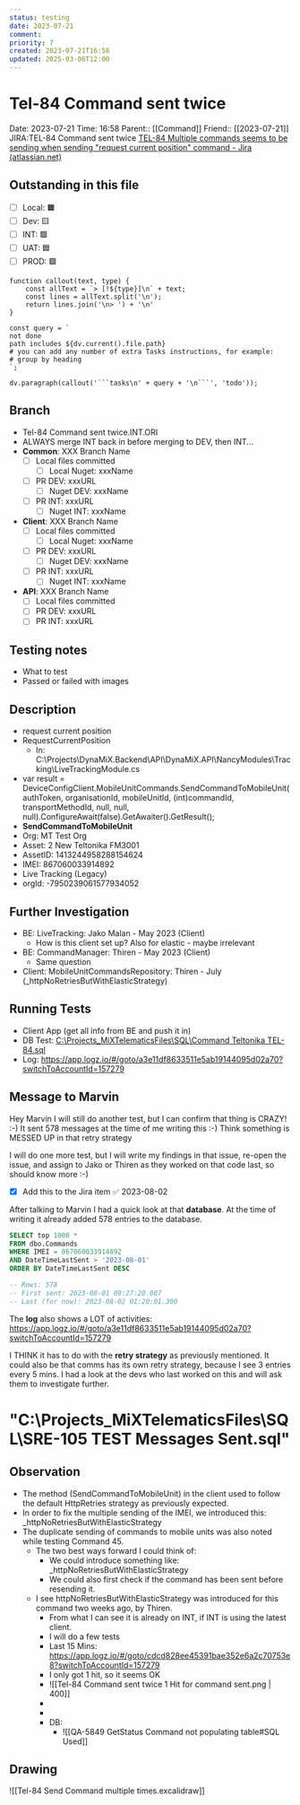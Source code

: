 ```yaml
---
status: testing
date: 2023-07-21
comment: 
priority: 7
created: 2023-07-21T16:58
updated: 2025-03-06T12:00
---
```


# Tel-84 Command sent twice

Date: 2023-07-21 Time: 16:58
Parent:: [[Command]]
Friend:: [[2023-07-21]]
JIRA:TEL-84 Command sent twice
[TEL-84 Multiple commands seems to be sending when sending "request current position" command - Jira (atlassian.net)](https://csojiramixtelematics.atlassian.net/browse/TEL-84)

## Outstanding in this file

- [ ] Local: 🟧 
- [ ] Dev: 🟨 
- [ ] INT: 🟩 
- [ ] UAT: 🟦 
- [ ] PROD: 🟪

```dataviewjs
function callout(text, type) {
    const allText = `> [!${type}]\n` + text;
    const lines = allText.split('\n');
    return lines.join('\n> ') + '\n'
}

const query = `
not done
path includes ${dv.current().file.path}
# you can add any number of extra Tasks instructions, for example:
# group by heading
`;

dv.paragraph(callout('```tasks\n' + query + '\n```', 'todo'));
```

## Branch

- Tel-84 Command sent twice.INT.ORI
- ALWAYS merge INT back in before merging to DEV, then INT...
- **Common**: XXX Branch Name
	- [ ] Local files committed
		- [ ] Local Nuget: xxxName
	- [ ] PR DEV: xxxURL
		- [ ] Nuget DEV: xxxName
	- [ ] PR INT: xxxURL
		- [ ] Nuget INT: xxxName
- **Client**: XXX Branch Name
	- [ ] Local files committed
		- [ ] Local Nuget: xxxName
	- [ ] PR DEV: xxxURL
		- [ ] Nuget DEV: xxxName
	- [ ] PR INT: xxxURL
		- [ ] Nuget INT: xxxName
- **API**: XXX Branch Name
	- [ ] Local files committed
	- [ ] PR DEV: xxxURL
	- [ ] PR INT: xxxURL

## Testing notes

- What to test
- Passed or failed with images

## Description

- request current position
- RequestCurrentPosition
	- In: C:\Projects\DynaMiX.Backend\API\DynaMiX.API\NancyModules\Tracking\LiveTrackingModule.cs
- var result = DeviceConfigClient.MobileUnitCommands.SendCommandToMobileUnit(authToken, organisationId, mobileUnitId, (int)commandId, transportMethodId, null, null, null).ConfigureAwait(false).GetAwaiter().GetResult();
- **SendCommandToMobileUnit**
- Org: MT Test Org
- Asset: 2 New Teltonika FM3001
- AssetID: 1413244958288154624
- IMEI: 867060033914892
- Live Tracking (Legacy)
- orgId: -7950239061577934052

## Further Investigation
- BE: LiveTracking: Jako Malan - May 2023 (Client)
	- How is this client set up? Also for elastic - maybe irrelevant
- BE: CommandManager: Thiren - May 2023 (Client)
	- Same question
- Client: MobileUnitCommandsRepository: Thiren - July (_httpNoRetriesButWithElasticStrategy)

## Running Tests

- Client App (get all info from BE and push it in)
- DB Test: [C:\Projects\_MiXTelematicsFiles\SQL\Command Teltonika TEL-84.sql](file:///C:/Projects/_MiXTelematicsFiles/SQL/Command%20Teltonika%20TEL-84.sql)
- Log: https://app.logz.io/#/goto/a3e11df8633511e5ab19144095d02a70?switchToAccountId=157279


## Message to Marvin

Hey Marvin
I will still do another test, but I can confirm that thing is CRAZY! :-)
It sent 578 messages at the time of me writing this :-)
Think something is MESSED UP in that retry strategy

I will do one more test, but I will write my findings in that issue,
re-open the issue, and assign to Jako or Thiren as they worked on that code last, so should know more :-)

- [x] Add this to the Jira item ✅ 2023-08-02

After talking to Marvin I had a quick look at that **database**.
At the time of writing it already added 578 entries to the database.

```sql
SELECT top 1000 * 
FROM dbo.Commands
WHERE IMEI = 867060033914892
AND DateTimeLastSent > '2023-08-01'
ORDER BY DateTimeLastSent DESC

-- Rows: 578
-- First sent: 2023-08-01 09:27:20.087
-- Last (for now): 2023-08-02 01:20:01.390
```

The **log** also shows a LOT of activities: https://app.logz.io/#/goto/a3e11df8633511e5ab19144095d02a70?switchToAccountId=157279

I THINK it has to do with the **retry strategy** as previously mentioned.
It could also be that comms has its own retry strategy, because I see 3 entries every 5 mins.
I had a look at the devs who last worked on this and will ask them to investigate further.


# "C:\Projects\_MiXTelematicsFiles\SQL\SRE-105 TEST Messages Sent.sql"
## Observation

- The method (SendCommandToMobileUnit) in the client used to follow the default HttpRetries strategy as previously expected.
- In order to fix the multiple sending of the IMEI, we introduced this: _httpNoRetriesButWithElasticStrategy
- The duplicate sending of commands to mobile units was also noted while testing Command 45.
	- The two best ways forward I could think of:
		- We could introduce something like: _httpNoRetriesButWithElasticStrategy
		- We could also first check if the command has been sent before resending it.
	- I see httpNoRetriesButWithElasticStrategy was introduced for this command two weeks ago, by Thiren.
		- From what I can see it is already on INT, if INT is using the latest client.
		- I will do a few tests
		- Last 15 Mins: https://app.logz.io/#/goto/cdcd828ee45391bae352e6a2c70753e8?switchToAccountId=157279
		- I only got 1 hit, so it seems OK
		- ![[Tel-84 Command sent twice 1 Hit for command sent.png | 400]]
		- 
		- 
		- DB: 
			- ![[QA-5849 GetStatus Command not populating table#SQL Used]]
  

## Drawing

![[Tel-84 Send Command multiple times.excalidraw]]